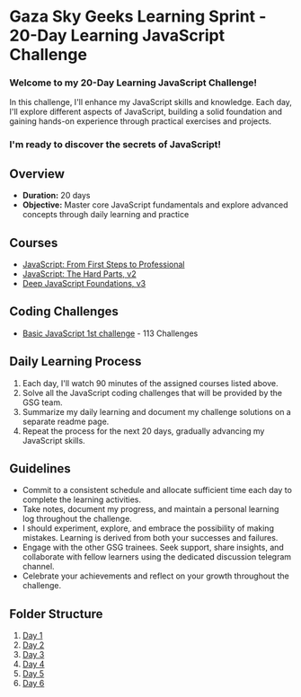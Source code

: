 
# Gaza Sky Geeks Learning Sprint - 20-Day Learning JavaScript Challenge 

### Welcome to my 20-Day Learning JavaScript Challenge! 
In this challenge, I'll enhance my JavaScript skills and knowledge. Each day, I'll explore different aspects of JavaScript, building a solid foundation and gaining hands-on experience through practical exercises and projects.

### I'm ready to discover the secrets of JavaScript! 

## Overview 
* **Duration:** 20 days 
* **Objective:** Master core JavaScript fundamentals and explore advanced concepts through daily learning and practice

## Courses 
* [JavaScript: From First Steps to Professional](https://frontendmasters.com/courses/javascript-first-steps/)
* [JavaScript: The Hard Parts, v2](https://frontendmasters.com/courses/javascript-hard-parts-v2/)
* [Deep JavaScript Foundations, v3](https://frontendmasters.com/courses/deep-javascript-v3/)

## Coding Challenges 
* [Basic JavaScript 1st challenge](https://www.freecodecamp.org/learn/javascript-algorithms-and-data-structures/basic-javascript/comment-your-javascript-code) - 113 Challenges

## Daily Learning Process 
1. Each day, I'll watch 90 minutes of the assigned courses listed above.
2. Solve all the JavaScript coding challenges that will be provided by the GSG team.
3. Summarize my daily learning and document my challenge solutions on a separate readme page.
4. Repeat the process for the next 20 days, gradually advancing my JavaScript skills.
   
## Guidelines 
* Commit to a consistent schedule and allocate sufficient time each day to complete the learning activities.
* Take notes, document my progress, and maintain a personal learning log throughout the challenge.
* I should experiment, explore, and embrace the possibility of making mistakes. Learning is derived from both your successes and failures.
* Engage with the other GSG trainees. Seek support, share insights, and collaborate with fellow learners using the dedicated discussion telegram channel.
* Celebrate your achievements and reflect on your growth throughout the challenge.

## Folder Structure 
1. [Day 1](https://github.com/anwarmaswadeh/Mastring-JavaScript-in-20-days/blob/main/Day1.md)
2. [Day 2](https://github.com/anwarmaswadeh/Mastring-JavaScript-in-20-days/blob/main/Day2.md)
3. [Day 3](https://github.com/anwarmaswadeh/Mastring-JavaScript-in-20-days/blob/main/Day3.md)
4. [Day 4](https://github.com/anwarmaswadeh/Mastring-JavaScript-in-20-days/blob/main/Day4.md)
5. [Day 5](https://github.com/anwarmaswadeh/Mastring-JavaScript-in-20-days/blob/main/day5.md)
6. [Day 6](https://github.com/anwarmaswadeh/Mastring-JavaScript-in-20-days/blob/main/Day6.md)
